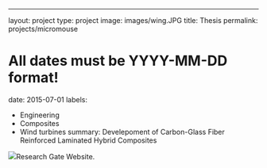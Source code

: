 ---
layout: project
type: project
image: images/wing.JPG
title: Thesis
permalink: projects/micromouse
# All dates must be YYYY-MM-DD format!
date: 2015-07-01
labels:
  - Engineering
  - Composites
  - Wind turbines
summary: Develepoment of Carbon-Glass Fiber Reinforced Laminated Hybrid Composites

<div class="ui small rounded images">
  <img class="ui image" src="../images/blade.jpg>
</div>


You can reach the full thesis from [Research Gate Website](http://dx.doi.org/10.13140/RG.2.2.26843.08483).



